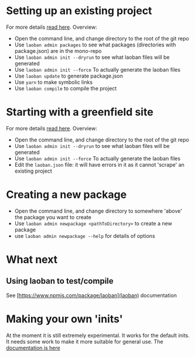 # Setting up an existing project

For more details [read here](Existing.md). Overview:

* Open the command line, and change directory to the root of the git repo
* Use `laoban admin packages` to see what packages (directories with package.json) are in the mono-repo
* Use `laoban admin init --dryrun` to see what laoban files will be generated
* Use `laoban admin init --force` To actually generate the laoban files
* Use `laoban update` to generate package.json
* Use `yarn` to make symbolic links
* Use `laoban compile` to compile the project

# Starting with a greenfield site

For more details [read here](Greenfield.md). Overview:
* Open the command line, and change directory to the root of the git repo
* Use `laoban admin init --dryrun` to see what laoban files will be generated
* Use `laoban admin init --force` To actually generate the laoban files
* Edit the `laoban.json` file: it will have errors in it as it cannot 'scrape' an existing project

# Creating a new package

* Open the command line, and change directory to somewhere 'above' the package you want to create
* Use `laoban admin newpackage <pathToDirectory>` to create a new package
* use `laoban admin newpackage --help` for details of options



# What next

## Using laoban to test/compile

See [https://www.npmjs.com/package/laoban](laoban) documentation

# Making your own 'inits'
At the moment it is still extremely experimental. It works for the default inits. It needs some work to make
it more suitable for general use. The [documentation is here](customInits.md)

